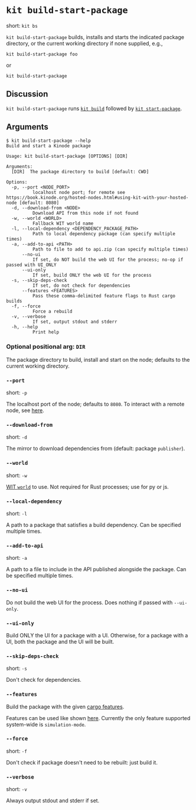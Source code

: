# `kit build-start-package`

short: `kit bs`

`kit build-start-package` builds, installs and starts the indicated package directory, or the current working directory if none supplied, e.g.,

```
kit build-start-package foo
```

or

```
kit build-start-package
```

## Discussion

`kit build-start-package` runs [`kit build`](./build.md) followed by [`kit start-package`](./start-package.md).

## Arguments

```
$ kit build-start-package --help
Build and start a Kinode package

Usage: kit build-start-package [OPTIONS] [DIR]

Arguments:
  [DIR]  The package directory to build [default: CWD]

Options:
  -p, --port <NODE_PORT>
          localhost node port; for remote see https://book.kinode.org/hosted-nodes.html#using-kit-with-your-hosted-node [default: 8080]
  -d, --download-from <NODE>
          Download API from this node if not found
  -w, --world <WORLD>
          Fallback WIT world name
  -l, --local-dependency <DEPENDENCY_PACKAGE_PATH>
          Path to local dependency package (can specify multiple times)
  -a, --add-to-api <PATH>
          Path to file to add to api.zip (can specify multiple times)
      --no-ui
          If set, do NOT build the web UI for the process; no-op if passed with UI_ONLY
      --ui-only
          If set, build ONLY the web UI for the process
  -s, --skip-deps-check
          If set, do not check for dependencies
      --features <FEATURES>
          Pass these comma-delimited feature flags to Rust cargo builds
  -f, --force
          Force a rebuild
  -v, --verbose
          If set, output stdout and stderr
  -h, --help
          Print help
```

### Optional positional arg: `DIR`

The package directory to build, install and start on the node; defaults to the current working directory.

### `--port`

short: `-p`

The localhost port of the node; defaults to `8080`.
To interact with a remote node, see [here](../hosted-nodes.md#using-kit-with-your-hosted-node).

### `--download-from`

short: `-d`

The mirror to download dependencies from (default: package `publisher`).

### `--world`

short: `-w`

[WIT `world`](../system/process/wit_apis.md) to use.
Not required for Rust processes; use for py or js.

### `--local-dependency`

short: `-l`

A path to a package that satisfies a build dependency.
Can be specified multiple times.

### `--add-to-api`

short: `-a`

A path to a file to include in the API published alongside the package.
Can be specified multiple times.

### `--no-ui`

Do not build the web UI for the process.
Does nothing if passed with `--ui-only`.

### `--ui-only`

Build ONLY the UI for a package with a UI.
Otherwise, for a package with a UI, both the package and the UI will be built.

### `--skip-deps-check`

short: `-s`

Don't check for dependencies.

### `--features`

Build the package with the given [cargo features](https://doc.rust-lang.org/cargo/reference/features.html).

Features can be used like shown [here](https://doc.rust-lang.org/cargo/reference/features.html#command-line-feature-options).
Currently the only feature supported system-wide is `simulation-mode`.

### `--force`

short: `-f`

Don't check if package doesn't need to be rebuilt: just build it.

### `--verbose`

short: `-v`

Always output stdout and stderr if set.
